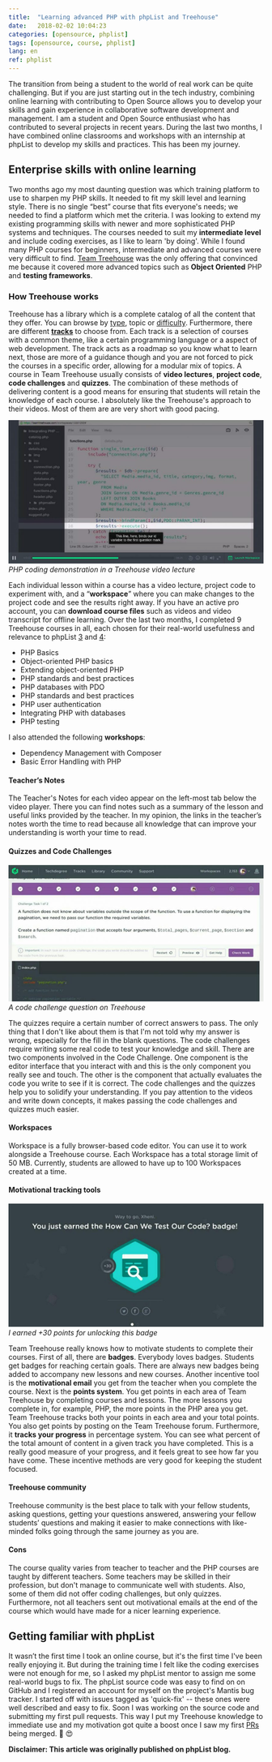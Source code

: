 ```yaml
---
title:  "Learning advanced PHP with phpList and Treehouse"
date:   2018-02-02 10:04:23
categories: [opensource, phplist]
tags: [opensource, course, phplist]
lang: en
ref: phplist
---
```

The transition from being a student to the world of real work can be quite challenging. But if you are just starting out in the tech industry, combining online learning with contributing to Open Source allows you to develop your skills and gain experience in collaborative software development and management. I am a student and Open Source enthusiast who has contributed to several projects in recent years. During the last two months, I have combined online classrooms and workshops with an internship at phpList to develop my skills and practices. This has been my journey.

**Enterprise skills with online learning**
--------------------------------------

Two months ago my most daunting question was which training platform to use to sharpen my PHP skills. It needed to fit my skill level and learning style. There is no single “best” course that fits everyone's needs; we needed to find a platform which met the criteria. I was looking to extend my existing programming skills with newer and more sophisticated PHP systems and techniques. The courses needed to suit my **intermediate level** and include coding exercises, as I like to learn 'by doing'. While I found many PHP courses for beginners, intermediate and advanced courses were very difficult to find. [Team Treehouse](https://teamtreehouse.com/library/topic:php) was the only offering that convinced me because it covered more advanced topics such as **Object Oriented** PHP and **testing frameworks**.

### **How Treehouse works**

Treehouse has a library which is a complete catalog of all the content that they offer. You can browse by [type](https://teamtreehouse.com/library/type:workshop), topic or [difficulty](https://teamtreehouse.com/library/sort:difficulty). Furthermore, there are different **[tracks](https://teamtreehouse.com/tracks/objectoriented-php-2)** to choose from. Each track is a selection of courses with a common theme, like a certain programming language or a aspect of web development. The track acts as a roadmap so you know what to learn next, those are more of a guidance though and you are not forced to pick the courses in a specific order, allowing for a modular mix of topics. A course in Team Treehouse usually consists of **video lectures**, **project code**, **code challenges** and **quizzes**. The combination of these methods of delivering content is a good means for ensuring that students will retain the knowledge of each course. I absolutely like the Treehouse's approach to their videos. Most of them are are very short with good pacing.


![php coding demonstration](/images/treehouse1.jpg)
*PHP coding demonstration in a Treehouse video lecture*

 Each individual lesson within a course has a video lecture, project code to experiment with, and a “**workspace**” where you can make changes to the project code and see the results right away. If you have an active pro account, you can **download course files** such as videos and video transcript for offline learning. Over the last two months, I completed 9 Treehouse courses in all, each chosen for their real-world usefulness and relevance to phpList [3](https://github.com/phplist/phplist3) and [4](https://github.com/phpList/phplist4-core):

*   PHP Basics 
*   Object-oriented PHP basics 
*   Extending object-oriented PHP
*   PHP standards and best practices
*   PHP databases with PDO
*   PHP standards and best practices
*   PHP user authentication
*   Integrating PHP with databases
*   PHP testing

I also attended the following **workshops**:

*   Dependency Management with Composer
*   Basic Error Handling with PHP

#### **Teacher’s Notes**

The Teacher's Notes for each video appear on the left-most tab below the video player. There you can find notes such as a summary of the lesson and useful links provided by the teacher. In my opinion, the links in the teacher’s notes worth the time to read because all knowledge that can improve your understanding is worth your time to read.

#### **Quizzes and Code Challenges**


![A code challenge question on Treehouse](/images/challenges.jpg)
*A code challenge question on Treehouse*

The quizzes require a certain number of correct answers to pass. The only thing that I don't like about them is that I'm not told why my answer is wrong, especially for the fill in the blank questions. The code challenges require writing some real code to test your knowledge and skill. There are two components involved in the Code Challenge. One component is the editor interface that you interact with and this is the only component you really see and touch. The other is the component that actually evaluates the code you write to see if it is correct. The code challenges and the quizzes help you to solidify your understanding. If you pay attention to the videos and write down concepts, it makes passing the code challenges and quizzes much easier.

#### **Workspaces**

Workspace is a fully browser-based code editor. You can use it to work alongside a Treehouse course. Each Workspace has a total storage limit of 50 MB. Currently, students are allowed to have up to 100 Workspaces created at a time.

#### **Motivational tracking tools**


![I earned +30 points for unlocking this badge](/images/badge.jpg)
*I earned +30 points for unlocking this badge*

Team Treehouse really knows how to motivate students to complete their courses. First of all, there are **badges**. Everybody loves badges. Students get badges for reaching certain goals. There are always new badges being added to accompany new lessons and new courses. Another incentive tool is the **motivational email** you get from the teacher when you complete the course. Next is the **points system**. You get points in each area of Team Treehouse by completing courses and lessons. The more lessons you complete in, for example, PHP, the more points in the PHP area you get. Team Treehouse tracks both your points in each area and your total points. You also get points by posting on the Team Treehouse forum. Furthermore, it **tracks your progress** in percentage system. You can see what percent of the total amount of content in a given track you have completed. This is a really good measure of your progress, and it feels great to see how far you have come. These incentive methods are very good for keeping the student focused.

#### **Treehouse community**

Treehouse community is the best place to talk with your fellow students, asking questions, getting your questions answered, answering your fellow students’ questions and making it easier to make connections with like-minded folks going through the same journey as you are.  

#### **Cons**

The course quality varies from teacher to teacher and the PHP courses are taught by different teachers. Some teachers may be skilled in their profession, but don't manage to communicate well with students. Also, some of them did not offer coding challenges, but only quizzes. Furthermore, not all teachers sent out motivational emails at the end of the course which would have made for a nicer learning experience.

**Getting familiar with phpList**
---------------------------------

It wasn’t the first time I took an online course, but it's the first time I've been really enjoying it. But during the training time I felt like the coding exercises were not enough for me, so I asked my phpList mentor to assign me some real-world bugs to fix. The phpList source code was easy to find on on GitHub and I registered an account for myself on the project's Mantis bug tracker. I started off with issues tagged as 'quick-fix' -- these ones were well described and easy to fix. Soon I was working on the source code and submitting my first pull requests. This way I put my Treehouse knowledge to immediate use and my motivation got quite a boost once I saw my first [PRs](https://github.com/phpList/phplist3/pulls?q=is%3Apr+author%3Axh3n1+is%3Aclosed) being merged. :rocket: :heart_eyes:

**Disclaimer: This article was originally published on phpList blog.**